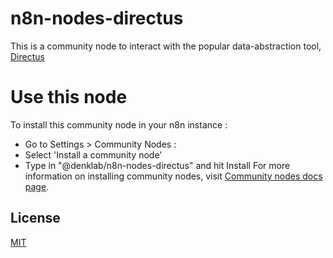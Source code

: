 # n8n-nodes-directus

This is a community node to interact with the popular data-abstraction tool, [Directus](https://directus.io/)

# Use this node

To install this community node in your n8n instance :

- Go to Settings > Community Nodes :
- Select 'Install a community node'
- Type in "@denklab/n8n-nodes-directus" and hit Install
  For more information on installing community nodes, visit [Community nodes docs page](https://docs.n8n.io/integrations/community-nodes/).

## License

[MIT](https://github.com/n8n-io/n8n-nodes-starter/blob/master/LICENSE.md)
